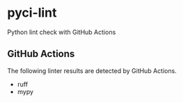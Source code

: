 # pyci-lint

Python lint check with GitHub Actions

## GitHub Actions

The following linter results are detected by GitHub Actions.

- ruff
- mypy

